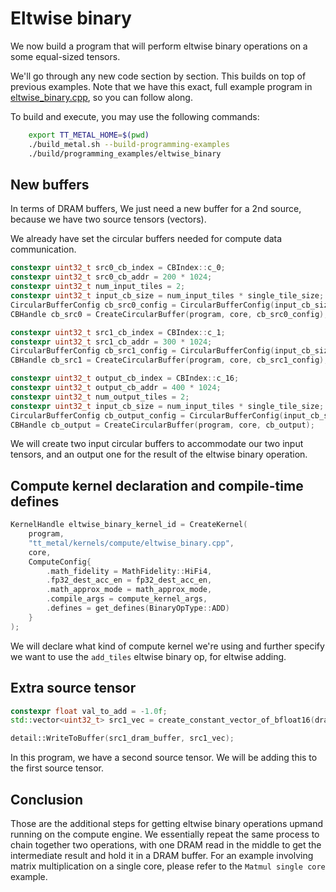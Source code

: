 # Eltwise binary


We now build a program that will perform eltwise binary operations on a some equal-sized tensors.

We'll go through any new code section by section. This builds on top of previous examples. Note that we have this exact, full example program in [eltwise_binary.cpp](../../../tt_metal/programming_examples/eltwise_binary/eltwise_binary.cpp), so you can follow along.

To build and execute, you may use the following commands:
```bash
    export TT_METAL_HOME=$(pwd)
    ./build_metal.sh --build-programming-examples
    ./build/programming_examples/eltwise_binary
```
## New buffers

In terms of DRAM buffers, We just need a new buffer for a 2nd source, because we have two source tensors (vectors).

We already have set the circular buffers needed for compute data communication.

``` cpp
constexpr uint32_t src0_cb_index = CBIndex::c_0;
constexpr uint32_t src0_cb_addr = 200 * 1024;
constexpr uint32_t num_input_tiles = 2;
constexpr uint32_t input_cb_size = num_input_tiles * single_tile_size;
CircularBufferConfig cb_src0_config = CircularBufferConfig(input_cb_size, {{src0_cb_index, tt::DataFormat::Float16_b}}, src0_cb_addr).set_page_size(src0_cb_index, single_tile_size);
CBHandle cb_src0 = CreateCircularBuffer(program, core, cb_src0_config);

constexpr uint32_t src1_cb_index = CBIndex::c_1;
constexpr uint32_t src1_cb_addr = 300 * 1024;
CircularBufferConfig cb_src1_config = CircularBufferConfig(input_cb_size, {{src1_cb_index, tt::DataFormat::Float16_b}}, src1_cb_addr).set_page_size(src1_cb_index, single_tile_size);
CBHandle cb_src1 = CreateCircularBuffer(program, core, cb_src1_config);

constexpr uint32_t output_cb_index = CBIndex::c_16;
constexpr uint32_t output_cb_addr = 400 * 1024;
constexpr uint32_t num_output_tiles = 2;
constexpr uint32_t input_cb_size = num_input_tiles * single_tile_size;
CircularBufferConfig cb_output_config = CircularBufferConfig(input_cb_size, {{output_cb_index, tt::DataFormat::Float16_b}}, output_cb_addr).set_page_size(output_cb_index, single_tile_size);
CBHandle cb_output = CreateCircularBuffer(program, core, cb_output);
```

We will create two input circular buffers to accommodate our two input tensors, and an output one for the result of the eltwise binary operation.

## Compute kernel declaration and compile-time defines

``` cpp
KernelHandle eltwise_binary_kernel_id = CreateKernel(
    program,
    "tt_metal/kernels/compute/eltwise_binary.cpp",
    core,
    ComputeConfig{
        .math_fidelity = MathFidelity::HiFi4,
        .fp32_dest_acc_en = fp32_dest_acc_en,
        .math_approx_mode = math_approx_mode,
        .compile_args = compute_kernel_args,
        .defines = get_defines(BinaryOpType::ADD)
    }
);
```

We will declare what kind of compute kernel we\'re using and further specify we want to use the `add_tiles` eltwise binary op, for eltwise adding.

## Extra source tensor

``` cpp
constexpr float val_to_add = -1.0f;
std::vector<uint32_t> src1_vec = create_constant_vector_of_bfloat16(dram_buffer_size, val_to_add);

detail::WriteToBuffer(src1_dram_buffer, src1_vec);
```

In this program, we have a second source tensor. We will be adding this to the first source tensor.

## Conclusion

Those are the additional steps for getting eltwise binary operations upmand running on the compute engine. We essentially repeat the same process to chain together two operations, with one DRAM read in the middle to get the intermediate result and hold it in a DRAM buffer. For an example involving matrix multiplication on a single core, please refer to the `Matmul single core` example.
